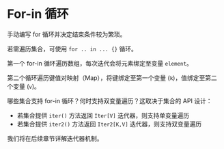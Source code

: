 # For-in 循环

手动编写 for 循环并决定结束条件较为繁琐。

若需遍历集合，可使用 `for .. in ... {}` 循环。

第一个 for-in 循环遍历数组，每次迭代会将元素绑定至变量 `element`。

第二个循环遍历键值对映射（Map），将键绑定至第一个变量 (`k`)，值绑定至第二个变量 (`v`)。

哪些集合支持 for-in 循环？何时支持双变量遍历？这取决于集合的 API 设计：

- 若集合提供 `iter()` 方法返回 `Iter[V]` 迭代器，则支持单变量遍历
- 若集合提供 `iter2()` 方法返回 `Iter2[K,V]` 迭代器，则支持双变量遍历

我们将在后续章节详解迭代器机制。
